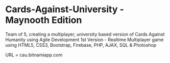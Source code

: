 # Cards-Against-University - Maynooth Edition

Team of 5, creating a multiplayer, university based version of Cards Against Humanity using Agile Development 
1st Version - Realtime Multiplayer game using HTML5, CSS3, Bootstrap, Firebase, PHP, AJAX, SQL & Photoshop

URL = cau.bitnamiapp.com

